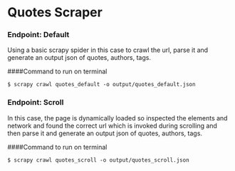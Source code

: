 # Quotes Scraper

### Endpoint: Default

Using a basic scrapy spider in this case to crawl the url, parse it and generate an output json of quotes, authors, tags.

####Command to run on terminal
```
$ scrapy crawl quotes_default -o output/quotes_default.json
```


### Endpoint: Scroll

In this case, the page is dynamically loaded so inspected the elements and network and found the correct url which is invoked during scrolling and then parse it and generate an output json of quotes, authors, tags.

####Command to run on terminal
```
$ scrapy crawl quotes_scroll -o output/quotes_scroll.json
```
